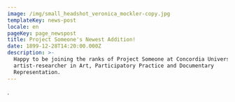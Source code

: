 ```yaml
---
image: /img/small_headshot_veronica_mockler-copy.jpg
templateKey: news-post
locale: en
pageKey: page_newspost
title: Project Someone's Newest Addition!
date: 1899-12-28T14:20:00.000Z
description: >-
  Happy to be joining the ranks of Project Someone at Concordia University as
  artist-researcher in Art, Participatory Practice and Documentary
  Representation.
---
```

.
